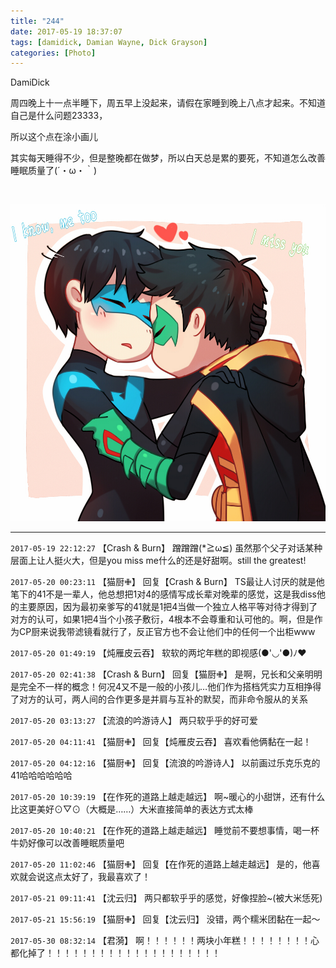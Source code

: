 ```yaml
---
title: "244"
date: 2017-05-19 18:37:07
tags: [damidick, Damian Wayne, Dick Grayson]
categories: [Photo]
---
```


<p>DamiDick</p> 
<p>周四晚上十一点半睡下，周五早上没起来，请假在家睡到晚上八点才起来。不知道自己是什么问题23333，</p> 
<p>所以这个点在涂小画儿</p> 
<p>其实每天睡得不少，但是整晚都在做梦，所以白天总是累的要死，不知道怎么改善睡眠质量了(&acute;・ω・｀)</p> 
<p><br /></p>

![](https://raw.githubusercontent.com/alicewish/meowchain247/master/img_cVZNdzJtQk9JV2VGaE9GamNVdmdiL3h5alcyUkxPOG5DSjVwUm8rMGxLZVQyL2RvamRGRzZRPT0.jpg)

---

`2017-05-19 22:12:27` 【Crash & Burn】 蹭蹭蹭(*≧ω≦) 虽然那个父子对话某种层面上让人挺火大，但是you miss me什么的还是好甜啊。still the greatest!

`2017-05-20 00:23:11` 【猫厨✙】 回复【Crash & Burn】 TS最让人讨厌的就是他笔下的41不是一辈人，他总想把1对4的感情写成长辈对晚辈的感觉，这是我diss他的主要原因，因为最初亲爹写的41就是1把4当做一个独立人格平等对待才得到了对方的认可，如果1把4当个小孩子敷衍，4根本不会尊重和认可他的。啊，但是作为CP厨来说我带滤镜看就行了，反正官方也不会让他们中的任何一个出柜www

`2017-05-20 01:49:19` 【炖雁皮云吞】 软软的两坨年糕的即视感(●'◡'●)ﾉ❤

`2017-05-20 02:41:38` 【Crash & Burn】 回复【猫厨✙】 是啊，兄长和父亲明明是完全不一样的概念！何况4又不是一般的小孩儿…他们作为搭档凭实力互相挣得了对方的认可，两人间的合作更多是并肩与互补的默契，而非命令服从的关系

`2017-05-20 03:13:27` 【流浪的吟游诗人】 两只软乎乎的好可爱

`2017-05-20 04:11:41` 【猫厨✙】 回复【炖雁皮云吞】 喜欢看他俩黏在一起！

`2017-05-20 04:12:16` 【猫厨✙】 回复【流浪的吟游诗人】 以前画过乐克乐克的41哈哈哈哈哈哈

`2017-05-20 10:39:19` 【在作死的道路上越走越远】 啊~暖心的小甜饼，还有什么比这更美好⊙▽⊙（大概是……）大米直接简单的表达方式太棒

`2017-05-20 10:40:21` 【在作死的道路上越走越远】 睡觉前不要想事情，喝一杯牛奶好像可以改善睡眠质量吧

`2017-05-20 11:02:46` 【猫厨✙】 回复【在作死的道路上越走越远】 是的，他喜欢就会说这点太好了，我最喜欢了！

`2017-05-21 09:11:41` 【沈云归】 两只都软乎乎的感觉，好像捏脸~(被大米恁死)

`2017-05-21 15:56:19` 【猫厨✙】 回复【沈云归】 没错，两个糯米团黏在一起～

`2017-05-30 08:32:14` 【君漪】 啊！！！！！！两块小年糕！！！！！！！！心都化掉了！！！！！！！！！！！！！！！！！！！！
